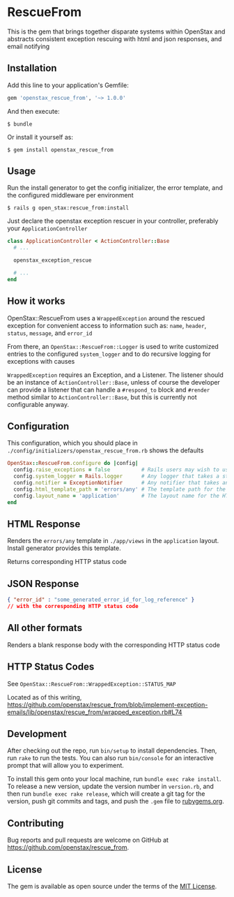 # RescueFrom

This is the gem that brings together disparate systems within OpenStax and abstracts consistent exception rescuing with html and json responses, and email notifying

## Installation

Add this line to your application's Gemfile:

```ruby
gem 'openstax_rescue_from', '~> 1.0.0'
```

And then execute:

    $ bundle

Or install it yourself as:

    $ gem install openstax_rescue_from

## Usage

Run the install generator to get the config initializer, the error template, and the configured middleware per environment

```
$ rails g open_stax:rescue_from:install
```

Just declare the openstax exception rescuer in your controller, preferably your `ApplicationController`

```ruby
class ApplicationController < ActionController::Base
  # ...

  openstax_exception_rescue

  # ...
end
```

## How it works

OpenStax::RescueFrom uses a `WrappedException` around the rescued exception for convenient access to information such as: `name`, `header`, `status`, `message`, and `error_id`

From there, an `OpenStax::RescueFrom::Logger` is used to write customized entries to the configured `system_logger` and to do recursive logging for exceptions with causes

`WrappedException` requires an Exception, and a Listener. The listener should be an instance of `ActionController::Base`, unless of course the developer can provide a listener that can handle a `#respond_to` block and `#render` method similar to `ActionController::Base`, but this is currently not configurable anyway.

## Configuration

This configuration, which you should place in `./config/initializers/openstax_rescue_from.rb` shows the defaults

```ruby
OpenStax::RescueFrom.configure do |config|
  config.raise_exceptions = false          # Rails users may wish to use Rails.application.config.consider_all_requests_local to decide this
  config.system_logger = Rails.logger      # Any logger that takes a string in an #error method will work
  config.notifier = ExceptionNotifier      # Any notifier that takes an exception in a #notify_exception method will work
  config.html_template_path = 'errors/any' # The template path for the HTML response
  config.layout_name = 'application'       # The layout name for the HTML response
end
```

## HTML Response

Renders the `errors/any` template in `./app/views` in the `application` layout. Install generator provides this template.

Returns corresponding HTTP status code

## JSON Response

```json
{ "error_id" : "some_generated_error_id_for_log_reference" }
// with the corresponding HTTP status code
```

## All other formats

Renders a blank response body with the corresponding HTTP status code

## HTTP Status Codes

See `OpenStax::RescueFrom::WrappedException::STATUS_MAP`

Located as of this writing, https://github.com/openstax/rescue_from/blob/implement-exception-emails/lib/openstax/rescue_from/wrapped_exception.rb#L74

## Development

After checking out the repo, run `bin/setup` to install dependencies. Then, run `rake` to run the tests. You can also run `bin/console` for an interactive prompt that will allow you to experiment.

To install this gem onto your local machine, run `bundle exec rake install`. To release a new version, update the version number in `version.rb`, and then run `bundle exec rake release`, which will create a git tag for the version, push git commits and tags, and push the `.gem` file to [rubygems.org](https://rubygems.org).

## Contributing

Bug reports and pull requests are welcome on GitHub at https://github.com/openstax/rescue_from.


## License

The gem is available as open source under the terms of the [MIT License](http://opensource.org/licenses/MIT).

